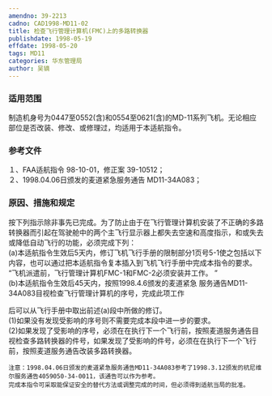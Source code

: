 ```yaml
---
amendno: 39-2213  
cadno: CAD1998-MD11-02  
title: 检查飞行管理计算机(FMC)上的多路转换器  
publishdate: 1998-05-19  
effdate: 1998-05-20  
tags: MD11  
categories: 华东管理局  
author: 吴镝  
---
```

  
### 适用范围  
制造机身号为0447至0552(含)和0554至0621(含)的MD-11系列飞机。无论相应部位是否改装、修改、或修理过，均适用于本适航指令。  
  
<!--more-->  
### 参考文件  
１、FAA适航指令 98-10-01，修正案 39-10512；  
２、1998.04.06日颁发的麦道紧急服务通告 MD11-34A083；  
  
### 原因、措施和规定  
按下列指示除非事先已完成。为了防止由于在飞行管理计算机安装了不正确的多路转换器而引起在驾驶舱中的两个主飞行显示器上都失去空速和高度指示，和或失去或降低自动飞行的功能，必须完成下列：  
    (a)本适航指令生效后5天内，修订飞机飞行手册的限制部分1页号5-1使之包括以下内容，也可以通过把本适航指令复本插入到飞机飞行手册中完成本指令的要求。  
“飞机派遣前，飞行管理计算机FMC-1和FMC-2必须安装并工作。 ”  
    (b)本适航指令生效后45天内，按照1998.4.6颁发的麦道紧急 服务通告MD11-34A083目视检查飞行管理计算机的序号，完成此项工作  
  
      
后可以从飞行手册中取出前述(a)段中所做的修订。  
(1)如果没有发现受影响的序号则不需要完成本段中进一步的要求。  
        (2)如果发现了受影响的序号，必须在在执行下一个飞行前，按照麦道服务通告目视检查多路转换器的件号，如果发现了受影响的件号，必须在在执行下一个飞行前，按照麦道服务通告改装多路转换器。  
  
    注意：1998.04.06日颁发的麦道紧急服务通告MD11-34A083参考了1998.3.12颁发的杭尼维尔服务通告4059050-34-0011，该通告可以作为参考。  
    完成本指令可采取能保证安全的替代方法或调整完成的时间，但必须得到适航当局的批准。  
